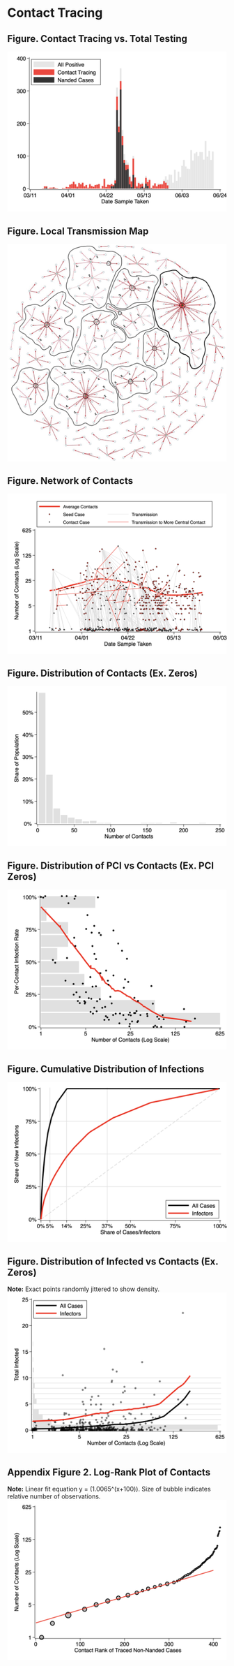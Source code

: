 # Contact Tracing

## Figure. Contact Tracing vs. Total Testing
![](tracing-total.png)

## Figure. Local Transmission Map
![](network-map.png)

## Figure. Network of Contacts
![](transmission-map.png)

## Figure. Distribution of Contacts (Ex. Zeros)
![](hist-contacts.png)

## Figure. Distribution of PCI vs Contacts (Ex. PCI Zeros)
![](pci-contacts.png)

## Figure. Cumulative Distribution of Infections
![](transmission-cdf.png)

## Figure. Distribution of Infected vs Contacts (Ex. Zeros)
**Note:** Exact points randomly jittered to show density.
![](infected-contacts.png)

## Appendix Figure 2. Log-Rank Plot of Contacts

**Note:** Linear fit equation y = (1.0065^(x+100)).
Size of bubble indicates relative number of observations.
![](logrank.png)
